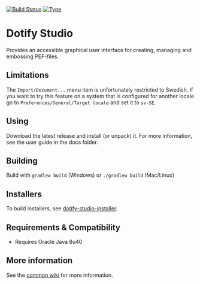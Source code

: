 [![Build Status](https://travis-ci.org/brailleapps/dotify-studio.svg)](https://travis-ci.org/brailleapps/dotify-studio)
[![Type](https://img.shields.io/badge/type-application-blue.svg)](https://github.com/brailleapps/wiki/wiki/Types)

# Dotify Studio #
Provides an accessible graphical user interface for creating, managing and embossing PEF-files.

## Limitations ##
The `Import/Document...` menu item is unfortunately restricted to Swedish. If you want to try this feature on a system that
is configured for another locale go to `Preferences/General/Target locale` and set it to `sv-SE`.

## Using ##
Download the latest release and install (or unpack) it. For more information, see the user guide in the docs folder.

## Building ##
Build with `gradlew build` (Windows) or `./gradlew build` (Mac/Linux)

## Installers ##
To build installers, see [dotify-studio-installer](https://github.com/brailleapps/dotify-studio-installer).

## Requirements & Compatibility ##
 - Requires Oracle Java 8u40

## More information ##
See the [common wiki](https://github.com/brailleapps/wiki/wiki) for more information.